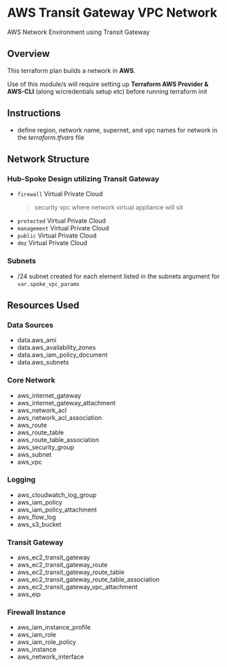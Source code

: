 # AWS Transit Gateway VPC Network

AWS Network Environment using Transit Gateway

## Overview

This terraform plan builds a network in **AWS**.

Use of this module/s will require setting up **Terraform AWS Provider & AWS-CLI** (along w/credentials setup etc) before running terraform init

## Instructions

- define region, network name, supernet, and vpc names for network in the *terraform.tfvars* file

## Network Structure

### Hub-Spoke Design utilizing Transit Gateway

- `firewall` Virtual Private Cloud
    > security vpc where network virtual appliance will sit
- `protected` Virtual Private Cloud
- `management` Virtual Private Cloud
- `public` Virtual Private Cloud
- `dmz` Virtual Private Cloud

### Subnets

- /24 subnet created for each element listed in the subnets argument for `var.spoke_vpc_params`

## Resources Used

### Data Sources

- data.aws_ami
- data.aws_availability_zones
- data.aws_iam_policy_document
- data.aws_subnets

### Core Network

- aws_internet_gateway
- aws_internet_gateway_attachment
- aws_network_acl
- aws_network_acl_association
- aws_route
- aws_route_table
- aws_route_table_association
- aws_security_group
- aws_subnet
- aws_vpc

### Logging

- aws_cloudwatch_log_group
- aws_iam_policy
- aws_iam_policy_attachment
- aws_flow_log
- aws_s3_bucket

### Transit Gateway

- aws_ec2_transit_gateway
- aws_ec2_transit_gateway_route
- aws_ec2_transit_gateway_route_table
- aws_ec2_transit_gateway_route_table_association
- aws_ec2_transit_gateway_vpc_attachment
- aws_eip

### Firewall Instance

- aws_iam_instance_profile
- aws_iam_role
- aws_iam_role_policy
- aws_instance
- aws_network_interface